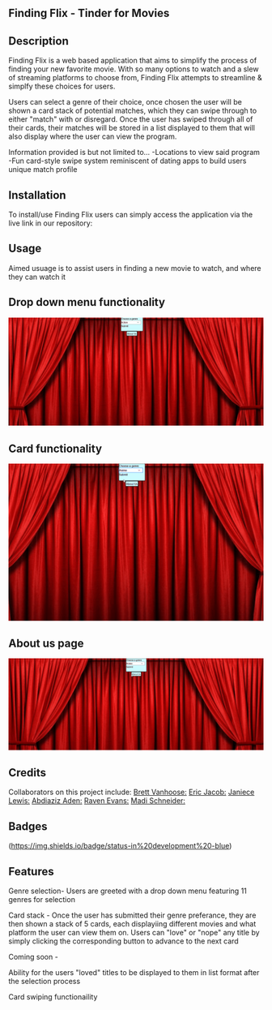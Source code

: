 ## Finding Flix - Tinder for Movies

## Description

Finding Flix is a web based application that aims to simplify the process of finding your new favorite movie. With so many options to watch and a slew of streaming platforms to choose from, Finding Flix attempts to streamline & simplfy these choices for users. 

Users can select a genre of their choice, once chosen the user will be shown a card stack of potential matches, which they can swipe through to either "match" with or disregard. Once the user has swiped through all of their cards, their matches will be stored in a list displayed to them that will also display where the user can view the program.

Information provided is but not limited to...
-Locations to view said program
-Fun card-style swipe system reminiscent of dating apps to build users unique match 
profile

## Installation
To install/use Finding Flix users can simply access the application via the live link in our repository: 

## Usage

Aimed usuage is to assist users in finding a new movie to watch, and where they can watch it

## Drop down menu functionality 

![alt text](assets/img/dropdown.gif)

## Card functionality 

![alt text](assets/img/cards.gif)

## About us page

![alt text](assets/img/aboutus.gif)


## Credits

Collaborators on this project include:
[Brett Vanhoose:](https://github.com/m-vanhoose)
[Eric Jacob:](https://github.com/EricJacob99)
[Janiece Lewis:](https://github.com/Janiece-Lewis) 
[Abdiaziz Aden:](https://github.com/AzizAden)
[Raven Evans:](http://github.com/are-jae)
[Madi Schneider:](https://github.com/madischneider3)


## Badges

(https://img.shields.io/badge/status-in%20development%20-blue)

## Features
Genre selection- Users are greeted with a drop down menu featuring 11 genres for selection

Card stack - Once the user has submitted their genre preferance, they are then shown a stack of 5 cards, each displayiing different movies and what platform the user can view them on. Users can "love" or "nope" any title by simply clicking the corresponding button to advance to the next card

Coming soon - 

Ability for the users "loved" titles to be displayed to them in list format after the selection process

Card swiping functionaility
